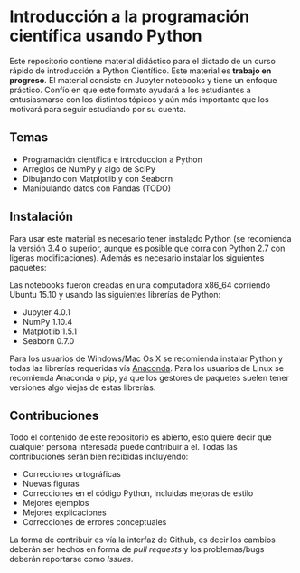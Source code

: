 # Introducción a la programación científica usando Python

Este repositorio contiene material didáctico para el dictado de un curso rápido de introducción a Python Científico. Este material es  **trabajo en progreso**. El material consiste en Jupyter notebooks y tiene un enfoque práctico. Confío en que este formato ayudará a los estudiantes a entusiasmarse con los distintos tópicos y aún más importante que los motivará para seguir estudiando por su cuenta.


## Temas

* Programación científica e introduccion a Python
* Arreglos de NumPy y algo de SciPy
* Dibujando con Matplotlib y con Seaborn
* Manipulando datos con Pandas (TODO)

## Instalación
Para usar este material es necesario tener instalado Python (se recomienda la versión 3.4 o superior, aunque es posible que corra con Python 2.7 con ligeras modificaciones). Además es necesario instalar los siguientes paquetes:

Las notebooks fueron creadas en una computadora x86_64 corriendo Ubuntu 15.10 y usando las siguientes librerías de Python:

* Jupyter 4.0.1
* NumPy 1.10.4
* Matplotlib 1.5.1
* Seaborn 0.7.0

Para los usuarios de Windows/Mac Os X se recomienda instalar Python y todas las librerías requeridas vía [Anaconda](https://www.continuum.io/downloads). Para los usuarios de Linux se recomienda Anaconda o pip, ya que los gestores de paquetes suelen tener versiones algo viejas de estas librerías.


## Contribuciones
Todo el contenido de este repositorio es abierto, esto quiere decir que cualquier persona interesada puede contribuir a el. Todas las contribuciones serán bien recibidas incluyendo:

* Correcciones ortográficas
* Nuevas figuras
* Correcciones en el código Python, incluidas mejoras de estilo
* Mejores ejemplos
* Mejores explicaciones 
* Correcciones de errores conceptuales

La forma de contribuir es vía la interfaz de Github, es decir los cambios deberán ser hechos en forma de _pull requests_ y los problemas/bugs deberán reportarse como _Issues_.
